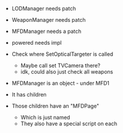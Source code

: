 - LODManager needs patch
- WeaponManager needs patch
- MFDManager needs a patch
- powered needs impl

- Check where SetOpticalTargeter is called
	- Maybe call set TVCamera there?
	- idk, could also just check all weapons

- MFDManager is an object - under MFD1
- It has children
- Those children have an "MFDPage"
	- Which is just named
	- They also have a special script on each
